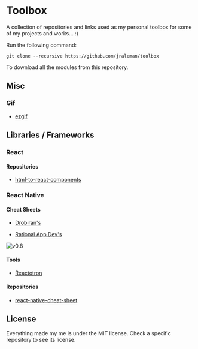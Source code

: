 # Toolbox

A collection of repositories and links used as my personal toolbox
for some of my projects and works... :)

Run the following command:

```
git clone --recursive https://github.com/jraleman/toolbox
```

To download all the modules from this repository.

## Misc

### Gif

- [ezgif](https://ezgif.com/)

## Libraries / Frameworks

### React

#### Repositories

- [html-to-react-components](https://github.com/jraleman/html-to-react-components)

### React Native

#### Cheat Sheets

- [Drobiran's](https://medium.com/@drorbiran/the-full-react-native-layout-cheat-sheet-a4147802405c)

- [Rational App Dev's](https://rationalappdev.com/react-native-cheat-sheet/)

![v0.8](https://ihatetomatoes.net/wp-content/uploads/2017/01/react-cheat-sheet-v0.8-1024x724.png)

#### Tools

- [Reactotron](https://github.com/infinitered/reactotron)

#### Repositories

- [react-native-cheat-sheet](https://github.com/jraleman/react-native-cheat-sheet)

## License

Everything made my me is under the MIT license. Check a specific repository to see its license.
